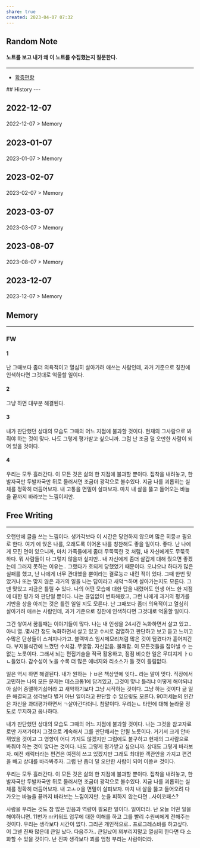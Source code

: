 ```yaml
---
share: true
created: 2023-04-07 07:32
---
```


## Random Note
#### 노트를 보고 내가 왜 이 노트를 수집했는지 질문한다.
---
<p><span><ul>
<li><a data-tooltip-position="top" aria-label="Infinity Drawer/확증편향.md" data-href="Infinity Drawer/확증편향.md" href="Infinity Drawer/확증편향.md" class="internal-link" target="_blank" rel="noopener">확증편향</a></li>
</ul></span></p>
## History
---
<h2><span><p>2022-12-07</p></span></h2><p><span><p><span alt="2022-12-07 > Memory" src="2022-12-07#Memory" class="internal-embed">2022-12-07 &gt; Memory</span></p></span></p><h2><span><p>2023-01-07</p></span></h2><p><span><p><span alt="2023-01-07 > Memory" src="2023-01-07#Memory" class="internal-embed">2023-01-07 &gt; Memory</span></p></span></p><h2><span><p>2023-02-07</p></span></h2><p><span><p><span alt="2023-02-07 > Memory" src="2023-02-07#Memory" class="internal-embed">2023-02-07 &gt; Memory</span></p></span></p><h2><span><p>2023-03-07</p></span></h2><p><span><p><span alt="2023-03-07 > Memory" src="2023-03-07#Memory" class="internal-embed">2023-03-07 &gt; Memory</span></p></span></p><h2><span><p>2023-08-07</p></span></h2><p><span><p><span alt="2023-08-07 > Memory" src="2023-08-07#Memory" class="internal-embed">2023-08-07 &gt; Memory</span></p></span></p><h2><span><p>2023-12-07</p></span></h2><p><span><p><span alt="2023-12-07 > Memory" src="2023-12-07#Memory" class="internal-embed">2023-12-07 &gt; Memory</span></p></span></p>


## Memory
---

### FW
#### 1
난 그때보다 좀더 의욕적이고 열심히 살아가려 애쓰는 사람인데, 과거 기준으로 칭찬에 인색하다면 그것대로 억울할 일이다. 

#### 2
그냥 하면 대부분 해결된다.

#### 3
내가 판단했던 상대의 모습도 그때의 어느 지점에 불과할 것이다.
현재의 그사람으로 봐줘야 하는 것이 맞다. 나도 그렇게 평가받고 싶으니까.
그럼 난 조금 덜 오만한 사람이 되어 있을 것이다. 

#### 4
우리는 모두 흘러간다. 이 모든 것은 삶의 한 지점에 불과할 뿐이다. 
집착을 내려놓고, 한발자국만 두발자국만 뒤로 물러서면 조금더 광각으로 볼수있다. 
지금 나를 괴롭히는 실체를 정확히 더듬어보자. 내 고통을 면밀이 살펴보자. 
마치 내 살을 뚫고 들어오는 바늘을 끝까지 바라보는 느낌이지만.

## Free Writing
---
오랜만에 글을 쓰는 느낌이다. 생가각보다 이 시간은 당연하지 않으며 많은 히믕ㄹ 필요로 한다. 여기 에 앉은 나를, 오래도록 이어온 나를 칭찬해도 좋을 일이다. 좋다. 난 나에게 모진 면이 있으니까, 마치 가족들에게 좀더 무뚝뚝한 것 처럼, 내 자신에게도 무뚞둑하다. 뭐 사람들이 다 그렇지 않을까 싶지만.. 내 자신에게 좀더 살갑게 대해 줬으면 좋겠는데 그러지 못하는 이유는.. 그랬다가 호되게 당했었기 때문이다. 오냐오냐 하다가 많은 실패를 했고, 난 나에게 너무 관대했을 뿐이라는 결로능ㄹ 내린 적이 있다. 그때 한번 맞았거나 또는 맞지 않은 과거의 일을 나는 답이라고 새악ㄱ하며 살아가는지도 모른다. 그땐 맞았고 지금은 틀릴 수 있다. 나의 어떤 모습에 대한 답을 내렸어도 인생 어느 한 지점에 대한 평가 와 판단일 뿐이다. 나는 끊임없이 변화해왔고, 그런 나에게 과거의 평가를 기반을 상을 아끼는 것은 틀린 일일 지도 모른다. 난 그때보다 좀더 의욕적이고 열심히 살아가려 애쓰는 사람인데, 과거 기준으로 칭찬에 인색하다면 그것대로 억울할 일이다. 

그간 쌓여서 꿈틀때는 이야기들이 많다. 나는 내 인생을 24시간 녹화하면서 살고 있고.. 아니 열..몇시간 정도 녹화하면서 살고 있고 수시로 검열하고 판단하고 보고 듣고 느끼고 수많은 단상들이 스쳐지나가고. 블랙박스 임시메모리처럼 많은 것이 담겼다가 흩어져간다. 
부지불식간에 느꼈던 수치감. 쭈굴함. 자신없음. 불쾌함. 이 모든것들을 잡아낼 수 는 없는 노릇이다. 그래서 뇌는 편집기술을 적극 활용하고, 점점 비슷한 일은 무뎌지게 ㅏㅁㄴ들었다. 감수성이 노을 수록 더 많은 에너지와 리소스가 들 것이 틀림없다. 

일은 역시 하면 해결된다. 내가 원하는 ㅏㅂ은 책상앞에 잇다.. 라는 말이 맞다. 직장에서 고민하는 나의 모든 문제는 데스크톱1에 담겨있고, 그것이 맞냐 틀리냐 어떻게 해야되냐 아 싫어 증맬하기싫어라 고 새악하기보다 그냥 시작하는 것이다. 그냥 하는 것이다 긂 일은 해결되고 생각보다 별거 아닌 일이라고 판단할 수 있으맂도 모른다. 90퍼세늩의 인간은 자신을 과대평가하면서 ㄱ살아간다더니. 참말이다. 우리는ㄴ 타인에 대해 놀라울 정도로 무지하고 옴나하다. 

내가 판단했던 상대의 모습도 그때의 어느 지점에 불과할 것이다. 나는 그것을 참고자료로만 가져가야지 그것으로 계속해서 그를 판단해서는 안될 노릇이다. 거기서 크게 안바뀌었을 것이고 그 영향이 어디 가지도 않겠지만 그럼에도 불구하고 현재의 그사람으로 봐줘야 하는 것이 맞다는 것이다. 나도 그렇게 평가받고 싶으니까. 상대도 그렇게 바라보자. 예전 캐릭터라는 편견은 여전히 쓰고 있겠지만 그래도 최대한 객관안을 가지고 편견을 빼고 상대를 바라봐주자. 그럼 난 좀더 덜 오만한 사람이 되어 이씅ㄹ 것이다. 

우리는 모두 흘러간다. 이 모든 것은 삶의 한 지점에 불과할 뿐이다. 집착을 내려놓고, 한발자국만 두발자국만 뒤로 물러서면 조금더 광각으로 볼수있다. 지금 나를 괴롭히는 실체를 정확히 더듬어보자. 내 고ㅗㅇ을 면밀이 살펴보자. 마치 내 살을 뚫고 들어오려 다가오는 바늘을 끝까지 바라보는 느낌이지만. 눈을 피하지 않는다면 ..사이코패스?

사람을 부리는 것도 참 많은 믿음과 역량이 필요한 일이다.
일이더라.
난 오늘 어떤 일을 해야하냐면.
11번가 nr키워드 업무에 대한 이해를 하고 그를 빨리 수원씨에게 전해주는 것이다. 우리는 생각보다 시간이 없다. 그리곤 개인적으로.. 프로그레스바를 하고싶다. 어 그넫 진짜 많은데 큰일 났다. 다음주가.. 큰일났어 꾀부리지말고 열심히 한다면 다 소화할 수 있을 것이다. 난 진짜 생각보다 꾀를 엄청 부리는 사람이더라.  


